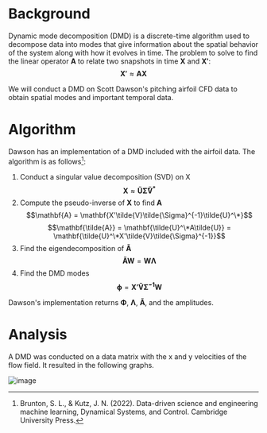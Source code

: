 # Background
Dynamic mode decomposition (DMD) is a discrete-time algorithm used to decompose data into modes that give information about the spatial behavior of the system along with how it evolves in time. The problem to solve to find the linear operator $\mathbf{A}$ to relate two snapshots in time $\mathbf{X}$ and $\mathbf{X'}$:
$$\mathbf{X'} \approx \mathbf{AX}$$

We will conduct a DMD on Scott Dawson's pitching airfoil CFD data to obtain spatial modes and important temporal data.

# Algorithm
Dawson has an implementation of a DMD included with the airfoil data. The algorithm is as follows[^1]:

1. Conduct a singular value decomposition (SVD) on X
$$\mathbf{X} \approx \mathbf{\tilde{U}\tilde{\Sigma}\tilde{V}^*}$$
2. Compute the pseudo-inverse of $\mathbf{X}$ to find $\mathbf{A}$
$$\mathbf{A} = \mathbf{X'\tilde{V}\tilde{\Sigma}^{-1}\tilde{U}^\*}$$
$$\mathbf{\tilde{A}} = \mathbf{\tilde{U}^\*A\tilde{U}} = \mathbf{\tilde{U}^\*X'\tilde{V}\tilde{\Sigma}^{-1}}$$
3. Find the eigendecomposition of $\mathbf{\tilde{A}}$
$$\mathbf{\tilde{A}W} = \mathbf{W\Lambda}$$
4. Find the DMD modes
$$\mathbf{\phi} = \mathbf{X'\tilde{V}\tilde{\Sigma}^{-1}W}$$

Dawson's implementation returns $\mathbf{\Phi}$, $\mathbf{\Lambda}$, $\mathbf{\tilde{A}}$, and the amplitudes.

[^1]: Brunton, S. L., & Kutz, J. N. (2022). Data-driven science and engineering machine learning, Dynamical Systems, and Control. Cambridge University Press. 

# Analysis
A DMD was conducted on a data matrix with the x and y velocities of the flow field. It resulted in the following graphs.

![image](https://github.com/sohaib-bhatti/data_driven_control/assets/44452143/2008a5e0-960a-4762-8712-16ec86c10c0d)
